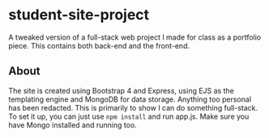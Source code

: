 # student-site-project
A tweaked version of a full-stack web project I made for class as a portfolio piece. This contains both back-end and the front-end.

## About
The site is created using Bootstrap 4 and Express, using EJS as the templating engine and MongoDB for data storage. Anything too personal has been redacted. This is primarily to show I can do something full-stack. To set it up, you can just use `npm install` and run app.js. Make sure you have Mongo installed and running too.